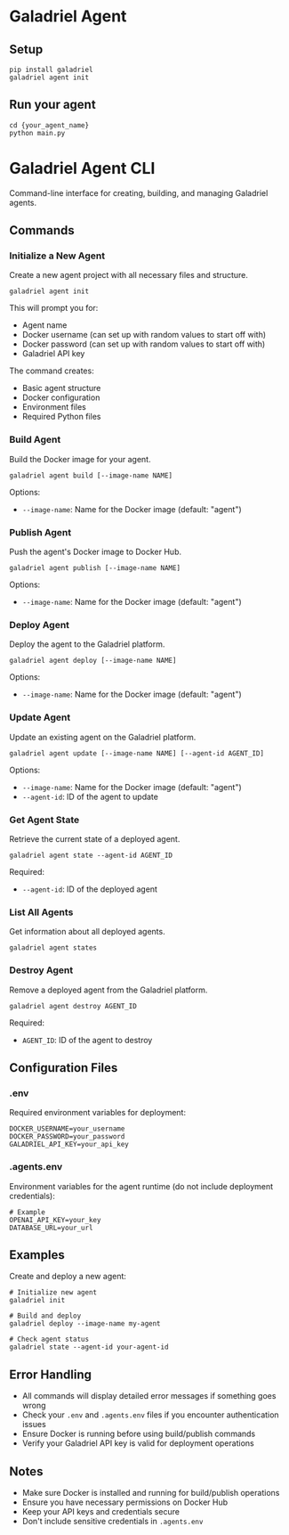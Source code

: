 # Galadriel Agent

## Setup
```shell
pip install galadriel
galadriel agent init
```

## Run your agent
```shell
cd {your_agent_name}
python main.py
```

# Galadriel Agent CLI

Command-line interface for creating, building, and managing Galadriel agents.

## Commands

### Initialize a New Agent
Create a new agent project with all necessary files and structure.
```
galadriel agent init
```
This will prompt you for:
- Agent name
- Docker username (can set up with random values to start off with)
- Docker password (can set up with random values to start off with)
- Galadriel API key

The command creates:
- Basic agent structure
- Docker configuration
- Environment files
- Required Python files

### Build Agent
Build the Docker image for your agent.
```
galadriel agent build [--image-name NAME]
```
Options:
- `--image-name`: Name for the Docker image (default: "agent")

### Publish Agent
Push the agent's Docker image to Docker Hub.
```
galadriel agent publish [--image-name NAME]
```
Options:
- `--image-name`: Name for the Docker image (default: "agent")

### Deploy Agent
Deploy the agent to the Galadriel platform.
```
galadriel agent deploy [--image-name NAME]
```
Options:
- `--image-name`: Name for the Docker image (default: "agent")

### Update Agent
Update an existing agent on the Galadriel platform.
```
galadriel agent update [--image-name NAME] [--agent-id AGENT_ID]
```
Options:
- `--image-name`: Name for the Docker image (default: "agent")
- `--agent-id`: ID of the agent to update

### Get Agent State
Retrieve the current state of a deployed agent.
```
galadriel agent state --agent-id AGENT_ID
```
Required:
- `--agent-id`: ID of the deployed agent

### List All Agents
Get information about all deployed agents.
```
galadriel agent states
```

### Destroy Agent
Remove a deployed agent from the Galadriel platform.
```
galadriel agent destroy AGENT_ID
```
Required:
- `AGENT_ID`: ID of the agent to destroy

## Configuration Files

### .env
Required environment variables for deployment:
```
DOCKER_USERNAME=your_username
DOCKER_PASSWORD=your_password
GALADRIEL_API_KEY=your_api_key
```

### .agents.env
Environment variables for the agent runtime (do not include deployment credentials):
```
# Example
OPENAI_API_KEY=your_key
DATABASE_URL=your_url
```

## Examples

Create and deploy a new agent:
```
# Initialize new agent
galadriel init

# Build and deploy
galadriel deploy --image-name my-agent

# Check agent status
galadriel state --agent-id your-agent-id
```

## Error Handling

- All commands will display detailed error messages if something goes wrong
- Check your `.env` and `.agents.env` files if you encounter authentication issues
- Ensure Docker is running before using build/publish commands
- Verify your Galadriel API key is valid for deployment operations

## Notes

- Make sure Docker is installed and running for build/publish operations
- Ensure you have necessary permissions on Docker Hub
- Keep your API keys and credentials secure
- Don't include sensitive credentials in `.agents.env`